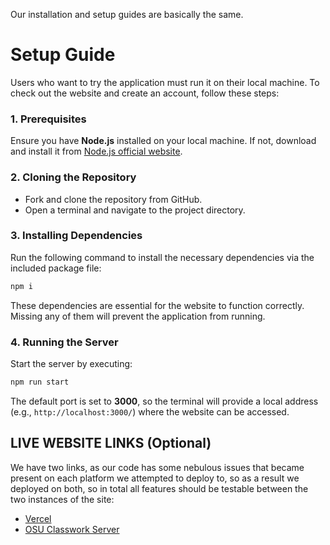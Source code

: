 Our installation and setup guides are basically the same.

# Setup Guide

Users who want to try the application must run it on their local machine. To check out the website and create an account, follow these steps:

### 1. Prerequisites
Ensure you have **Node.js** installed on your local machine. If not, download and install it from [Node.js official website](https://nodejs.org/).

### 2. Cloning the Repository
- Fork and clone the repository from GitHub.
- Open a terminal and navigate to the project directory.

### 3. Installing Dependencies
Run the following command to install the necessary dependencies via the included package file:

```sh
npm i
```

These dependencies are essential for the website to function correctly. Missing any of them will prevent the application from running.

### 4. Running the Server
Start the server by executing:

```sh
npm run start
```

The default port is set to **3000**, so the terminal will provide a local address (e.g., `http://localhost:3000/`) where the website can be accessed.

## LIVE WEBSITE LINKS (Optional)
We have two links, as our code has some nebulous issues that became present on each platform we attempted to deploy to, so as a result we deployed on both, so in total all features should be testable between the two instances of the site:
- [Vercel](https://nourish-quest-demo.vercel.app/)
- [OSU Classwork Server](http://classwork.engr.oregonstate.edu:3042/)
